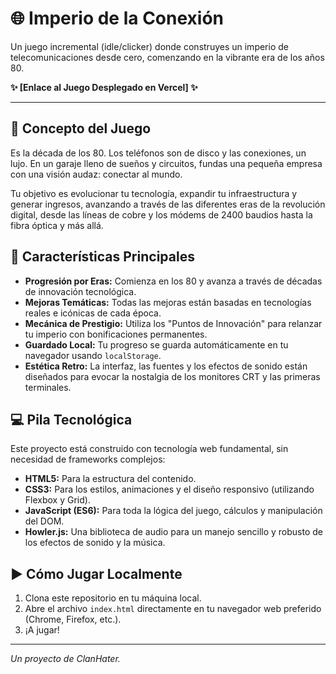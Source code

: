 # 🌐 Imperio de la Conexión

Un juego incremental (idle/clicker) donde construyes un imperio de telecomunicaciones desde cero, comenzando en la vibrante era de los años 80.

**✨ [Enlace al Juego Desplegado en Vercel] ✨**

---

## 📜 Concepto del Juego

Es la década de los 80. Los teléfonos son de disco y las conexiones, un lujo. En un garaje lleno de sueños y circuitos, fundas una pequeña empresa con una visión audaz: conectar al mundo.

Tu objetivo es evolucionar tu tecnología, expandir tu infraestructura y generar ingresos, avanzando a través de las diferentes eras de la revolución digital, desde las líneas de cobre y los módems de 2400 baudios hasta la fibra óptica y más allá.

## 🚀 Características Principales

*   **Progresión por Eras:** Comienza en los 80 y avanza a través de décadas de innovación tecnológica.
*   **Mejoras Temáticas:** Todas las mejoras están basadas en tecnologías reales e icónicas de cada época.
*   **Mecánica de Prestigio:** Utiliza los "Puntos de Innovación" para relanzar tu imperio con bonificaciones permanentes.
*   **Guardado Local:** Tu progreso se guarda automáticamente en tu navegador usando `localStorage`.
*   **Estética Retro:** La interfaz, las fuentes y los efectos de sonido están diseñados para evocar la nostalgia de los monitores CRT y las primeras terminales.

## 💻 Pila Tecnológica

Este proyecto está construido con tecnología web fundamental, sin necesidad de frameworks complejos:

*   **HTML5:** Para la estructura del contenido.
*   **CSS3:** Para los estilos, animaciones y el diseño responsivo (utilizando Flexbox y Grid).
*   **JavaScript (ES6):** Para toda la lógica del juego, cálculos y manipulación del DOM.
*   **Howler.js:** Una biblioteca de audio para un manejo sencillo y robusto de los efectos de sonido y la música.

## ▶️ Cómo Jugar Localmente

1.  Clona este repositorio en tu máquina local.
2.  Abre el archivo `index.html` directamente en tu navegador web preferido (Chrome, Firefox, etc.).
3.  ¡A jugar!

---
*Un proyecto de ClanHater.*